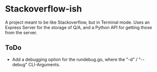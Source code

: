 # Stackoverflow-ish

A project meant to be like Stackoverflow, but in Terminal mode.
Uses an Express Server for the storage of Q/A, and a Python API for getting
those from the server.

## ToDo

- Add a debugging option for the rundebug.go, where the "-d" / "--debug"
CLI-Arguments.
